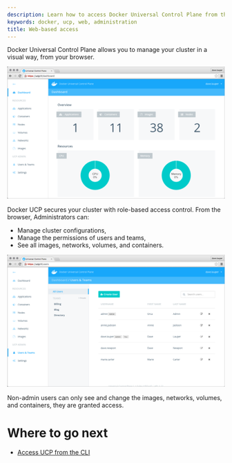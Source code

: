 ```yaml
---
description: Learn how to access Docker Universal Control Plane from the web browser.
keywords: docker, ucp, web, administration
title: Web-based access
---
```


Docker Universal Control Plane allows you to manage your cluster in a visual
way, from your browser.

![](../images/overview-1.png)


Docker UCP secures your cluster with role-based access control. From the
browser, Administrators can:

* Manage cluster configurations,
* Manage the permissions of users and teams,
* See all images, networks, volumes, and containers.

![](../images/overview-3.png)

Non-admin users can only see and change the images, networks, volumes, and
containers, they are granted access.

# Where to go next

* [Access UCP from the CLI](cli-based-access.md)
